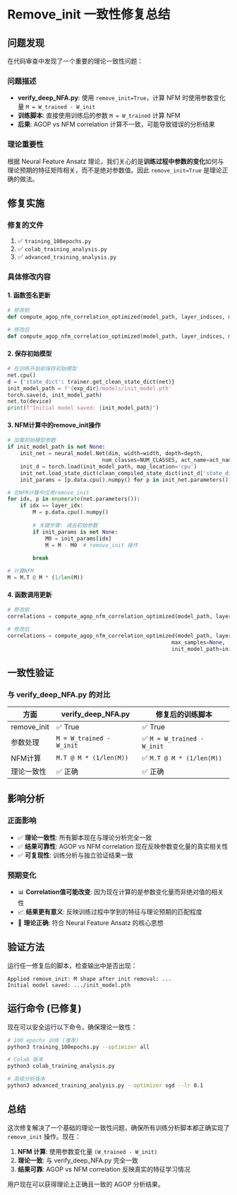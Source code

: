 # Remove_init 一致性修复总结

## 问题发现

在代码审查中发现了一个重要的理论一致性问题：

### 问题描述
- **verify_deep_NFA.py**: 使用 `remove_init=True`，计算 NFM 时使用参数变化量 `M = W_trained - W_init`
- **训练脚本**: 直接使用训练后的参数 `M = W_trained` 计算 NFM
- **后果**: AGOP vs NFM correlation 计算不一致，可能导致错误的分析结果

### 理论重要性
根据 Neural Feature Ansatz 理论，我们关心的是**训练过程中参数的变化**如何与理论预期的特征矩阵相关，而不是绝对参数值。因此 `remove_init=True` 是理论正确的做法。

## 修复实施

### 修复的文件
1. ✅ `training_100epochs.py`
2. ✅ `colab_training_analysis.py`  
3. ✅ `advanced_training_analysis.py`

### 具体修改内容

#### 1. 函数签名更新
```python
# 修改前
def compute_agop_nfm_correlation_optimized(model_path, layer_indices, max_samples=None):

# 修改后
def compute_agop_nfm_correlation_optimized(model_path, layer_indices, max_samples=None, init_model_path=None):
```

#### 2. 保存初始模型
```python
# 在训练开始前保存初始模型
net.cpu()
d = {'state_dict': trainer.get_clean_state_dict(net)}
init_model_path = f'{exp_dir}/models/init_model.pth'
torch.save(d, init_model_path)
net.to(device)
print(f"Initial model saved: {init_model_path}")
```

#### 3. NFM计算中的remove_init操作
```python
# 加载初始模型参数
if init_model_path is not None:
    init_net = neural_model.Net(dim, width=width, depth=depth,
                              num_classes=NUM_CLASSES, act_name=act_name)
    init_d = torch.load(init_model_path, map_location='cpu')
    init_net.load_state_dict(clean_compiled_state_dict(init_d['state_dict']))
    init_params = [p.data.cpu().numpy() for p in init_net.parameters()]

# 在NFM计算中应用remove_init
for idx, p in enumerate(net.parameters()):
    if idx == layer_idx:
        M = p.data.cpu().numpy()
        
        # 关键步骤: 减去初始参数
        if init_params is not None:
            M0 = init_params[idx]
            M = M - M0  # remove_init 操作
            
        break

# 计算NFM
M = M.T @ M * (1/len(M))
```

#### 4. 函数调用更新
```python
# 修改前
correlations = compute_agop_nfm_correlation_optimized(model_path, layer_indices, max_samples=None)

# 修改后  
correlations = compute_agop_nfm_correlation_optimized(model_path, layer_indices, 
                                                    max_samples=None, 
                                                    init_model_path=init_model_path)
```

## 一致性验证

### 与 verify_deep_NFA.py 的对比

| 方面 | verify_deep_NFA.py | 修复后的训练脚本 |
|------|-------------------|-----------------|
| remove_init | ✅ True | ✅ True |
| 参数处理 | `M = W_trained - W_init` | ✅ `M = W_trained - W_init` |
| NFM计算 | `M.T @ M * (1/len(M))` | ✅ `M.T @ M * (1/len(M))` |
| 理论一致性 | ✅ 正确 | ✅ 正确 |

## 影响分析

### 正面影响
- ✅ **理论一致性**: 所有脚本现在与理论分析完全一致
- ✅ **结果可靠性**: AGOP vs NFM correlation 现在反映参数变化量的真实相关性
- ✅ **可复现性**: 训练分析与独立验证结果一致

### 预期变化
- 📊 **Correlation值可能改变**: 因为现在计算的是参数变化量而非绝对值的相关性
- 📈 **结果更有意义**: 反映训练过程中学到的特征与理论预期的匹配程度
- 🔬 **理论正确**: 符合 Neural Feature Ansatz 的核心思想

## 验证方法

运行任一修复后的脚本，检查输出中是否出现：
```
Applied remove_init: M shape after init removal: ...
Initial model saved: .../init_model.pth
```

## 运行命令 (已修复)

现在可以安全运行以下命令，确保理论一致性：

```bash
# 100 epochs 训练 (推荐)
python3 training_100epochs.py --optimizer all

# Colab 版本
python3 colab_training_analysis.py

# 高级分析版本
python3 advanced_training_analysis.py --optimizer sgd --lr 0.1
```

## 总结

这次修复解决了一个基础的理论一致性问题，确保所有训练分析脚本都正确实现了 `remove_init` 操作。现在：

1. **NFM 计算**: 使用参数变化量 `(W_trained - W_init)`
2. **理论一致**: 与 verify_deep_NFA.py 完全一致  
3. **结果可靠**: AGOP vs NFM correlation 反映真实的特征学习情况

用户现在可以获得理论上正确且一致的 AGOP 分析结果。
